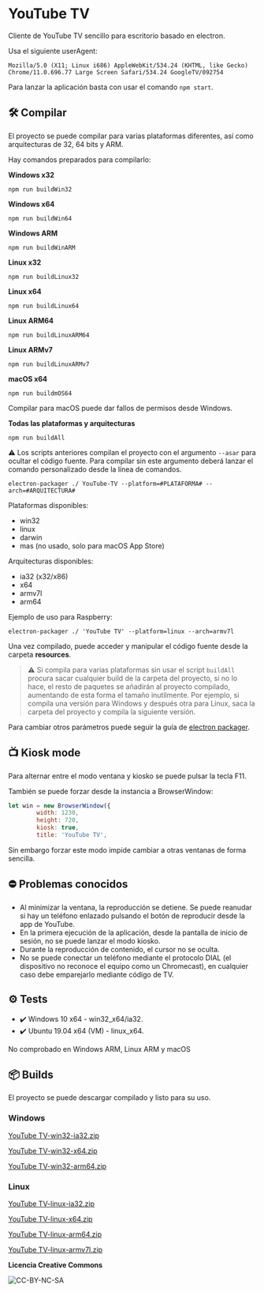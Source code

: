 #  YouTube TV

Cliente de YouTube TV sencillo para escritorio basado en electron.

Usa el siguiente userAgent:
```
Mozilla/5.0 (X11; Linux i686) AppleWebKit/534.24 (KHTML, like Gecko) Chrome/11.0.696.77 Large Screen Safari/534.24 GoogleTV/092754
```

Para lanzar la aplicación basta con usar el comando ```npm start```.

## 🛠️ Compilar
El proyecto se puede compilar para varias plataformas diferentes, así como arquitecturas de 32, 64 bits y ARM.

Hay comandos preparados para compilarlo:

**Windows x32**
```
npm run buildWin32
```
**Windows x64**
```
npm run buildWin64
```
**Windows ARM**
```
npm run buildWinARM
```
**Linux x32**
```
npm run buildLinux32
```
**Linux x64**
```
npm run buildLinux64
```
**Linux ARM64**
```
npm run buildLinuxARM64
```
**Linux ARMv7**
```
npm run buildLinuxARMv7
```
**macOS x64**
```
npm run buildmOS64
```
Compilar para macOS puede dar fallos de permisos desde Windows.

**Todas las plataformas y arquitecturas**
```
npm run buildAll
```

⚠️ Los scripts anteriores compilan el proyecto con el argumento ```--asar``` para ocultar el código fuente.
Para compilar sin este argumento deberá lanzar el comando personalizado desde la línea de comandos.

```
electron-packager ./ YouTube-TV --platform=#PLATAFORMA# --arch=#ARQUITECTURA#
```
Plataformas disponibles:
- win32
- linux
- darwin
- mas (no usado, solo para macOS App Store)

Arquitecturas disponibles:
- ia32 (x32/x86)
- x64
- armv7l
- arm64

Ejemplo de uso para Raspberry:

```
electron-packager ./ 'YouTube TV' --platform=linux --arch=armv7l
```
Una vez compilado, puede acceder y manipular el código fuente desde la carpeta **resources**.

>⚠️ Si compila para varias plataformas sin usar el script ```buildAll``` procura sacar cualquier build de la carpeta del proyecto, si no lo hace, el resto de paquetes se añadirán al proyecto compilado, aumentando de esta forma el tamaño inutilmente.
Por ejemplo, si compila una versión para Windows y después otra para Linux, saca la carpeta del proyecto y compila la siguiente versión.

Para cambiar otros parámetros puede seguir la guía de [electron packager](https://github.com/electron/electron-packager#usage).

## 📺 Kiosk mode
Para alternar entre el modo ventana y kiosko se puede pulsar la tecla F11.

También se puede forzar desde la instancia a BrowserWindow:
```Javascript
let win = new BrowserWindow({
        width: 1230,
        height: 720,
        kiosk: true,
        title: 'YouTube TV',
```
Sin embargo forzar este modo impide cambiar a otras ventanas de forma sencilla.

## ⛔ Problemas conocidos
- Al minimizar la ventana, la reproducción se detiene. Se puede reanudar si hay un teléfono enlazado pulsando el botón de reproducir desde la app de YouTube.
- En la primera ejecución de la aplicación, desde la pantalla de inicio de sesión, no se puede lanzar el modo kiosko.
- Durante la reproducción de contenido, el cursor no se oculta.
- No se puede conectar un teléfono mediante el protocolo DIAL (el dispositivo no reconoce el equipo como un Chromecast), en cualquier caso debe emparejarlo mediante código de TV.

## ⚙️ Tests

- ✔️ Windows 10 x64 - win32_x64/ia32.
- ✔️ Ubuntu 19.04 x64 (VM) - linux_x64.

No comprobado en Windows ARM, Linux ARM y macOS 

## 📦 Builds
El proyecto se puede descargar compilado y listo para su uso.
### Windows
[YouTube TV-win32-ia32.zip]()

[YouTube TV-win32-x64.zip]()

[YouTube TV-win32-arm64.zip]()

### Linux

[YouTube TV-linux-ia32.zip]()

[YouTube TV-linux-x64.zip]()

[YouTube TV-linux-arm64.zip]()

[YouTube TV-linux-armv7l.zip]()


**Licencia Creative Commons**

![CC-BY-NC-SA](https://mirrors.creativecommons.org/presskit/buttons/88x31/svg/by-nc-sa.eu.svg)